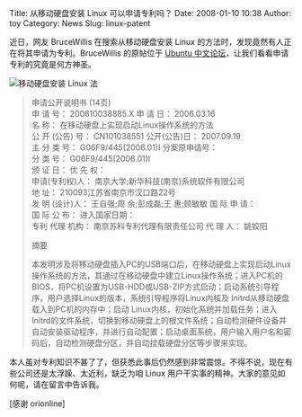 Title: 从移动硬盘安装 Linux 可以申请专利吗？
Date: 2008-01-10 10:38
Author: toy
Category: News
Slug: linux-patent

近日，网友 BruceWillis 在搜索从移动硬盘安装 Linux
的方法时，发现竟然有人正在将其申请为专利。BruceWillis 的原帖位于 [Ubuntu
中文论坛](http://forum.ubuntu.org.cn/viewtopic.php?t=100047&postdays=0&postorder=asc&start=0)，让我们看看申请专利的究竟是何方神圣。

![移动硬盘安装 Linux
法](http://i.linuxtoy.org/i/2008/01/linux-install.png)

> 申请公开说明书 (14页)  
>  申 请 号： 200610038885.X 申 请 日： 2006.03.16  
>  名 称： 在移动硬盘上实现启动Linux操作系统的方法  
>  公 开 (公告) 号： CN101038551 公开(公告)日： 2007.09.19  
>  主 分 类 号： G06F9/445(2006.01)I 分案原申请号：  
>  分 类 号： G06F9/445(2006.01)I  
>  颁 证 日： 优 先 权：  
>  申请(专利权)人： 南京大学;新华科技(南京)系统软件有限公司  
>  地 址： 210093江苏省南京市汉口路22号  
>  发 明 (设计)人： 王自强;周 余;彭成磊;王 惠;顾敏敏 国 际 申 请：  
>  国 际 公 布： 进入国家日期：  
>  专利 代理 机构： 南京苏科专利代理有限责任公司 代 理 人： 姚姣阳
>
> 摘要　  
>
> 本发明涉及将移动硬盘插入PC的USB端口后，在移动硬盘上实现启动Linux操作系统的方法，其通过在移动硬盘中建立Linux操作系统；进入PC机的
> BIOS，将PC机设置为USB-HDD或USB-ZIP方式启动；启动系统引导程序，用户选择Linux的版本，系统引导程序将Linux内核及
> Initrd从移动硬盘载入到PC机的内存中；启动
> Linux内核，初始化系统并加载任务；进入Initrd的文件系统，切换到移动硬盘上的根文件系统；自动检测硬件设备并自动安装驱动程序，并进行自动配置；启动桌面系统，用户输入用户名和密码后，自动检测硬盘分区，并自动挂载硬盘分区等步骤来实现。

本人虽对专利知识不甚了了，但获悉此事后仍然感到非常震惊。不得不说，现在有些公司还是太浮躁、太近利，缺乏为咱
Linux 用户干实事的精神。大家的意见如何呢，请在留言中告诉我。

[感谢 orionline]
